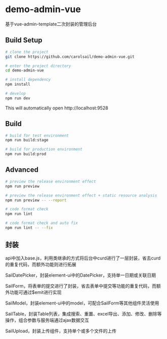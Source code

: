 # demo-admin-vue

基于vue-admin-template二次封装的管理后台

## Build Setup


```bash
# clone the project
git clone https://github.com/carolsail/demo-admin-vue.git

# enter the project directory
cd demo-admin-vue

# install dependency
npm install

# develop
npm run dev
```

This will automatically open http://localhost:9528

## Build

```bash
# build for test environment
npm run build:stage

# build for production environment
npm run build:prod
```

## Advanced

```bash
# preview the release environment effect
npm run preview

# preview the release environment effect + static resource analysis
npm run preview -- --report

# code format check
npm run lint

# code format check and auto fix
npm run lint -- --fix
```

## 封装

api中加入base.js，利用类继承的方式将后台中curd进行了一层封装，省去curd的重复代码，而额外功能则进行拓展

SailDatePicker，封装element-ui中的DatePicker，支持单一日期或关联日期

SailForm，将表单的提交进行了封装，省去表单中提交等功能的重复代码，而额外功能可通过$emit进行实现

SailModel，封装element-ui中的model，可配合SailForm等其他组件灵活使用

SailTable，封装Table列表，集成搜索、重置、excel导出、添加、修改、删除等操作，组合参数与服务端通过ajax数据交互

SailUpload，封装上传组件，支持单个或多个文件的上传
